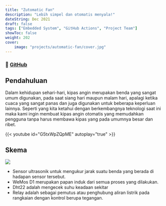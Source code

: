 ```yaml
---
title: "Zutomatic Fan"
description: "Lebih simpel dan otomatis menyala!"
dateString: Dec 2021
draft: false
tags: ["Embedded System", "GitHub Actions", "Project Team"]
showToc: false
weight: 202
cover:
    image: "projects/automatic-fan/cover.jpg"
--- 
```

### 🔗 [GitHub](https://github.com/mfredlyvanleuwen/automatic-fan)

## Pendahuluan
Dalam kehidupan sehari-hari, kipas angin merupakan benda yang sangat umum digunakan, pada saat siang hari maupun malam hari, apalagi ketika cuaca yang sangat panas dan juga digunakan untuk beberapa keperluan lainnya. Seperti yang kita ketahui dengan berkembangnya teknologi saat ini maka kami ingin membuat kipas angin otomatis yang memudahkan pengguna tanpa harus membawa kipas yang pada umumnya besar dan ribet. 

{{< youtube id="G5txWpZQpME" autoplay="true" >}}

## Skema
![](/projects/automatic-fan/mckup.png)
- Sensor ultrasonik untuk mengukur jarak suatu benda yang berada di hadapan sensor tersebut. 
- WeMos D1 merupakan papan induk dari semua proses yang dilakukan.  
- Dht22 adalah mengecek suhu keadaan sekitar 
- Relay adalah sebagai pemutus atau penghubung aliran listrik pada rangkaian dengan kontrol berupa tegangan.
